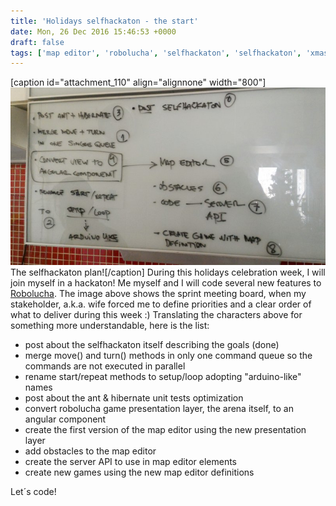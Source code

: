 ```yaml
---
title: 'Holidays selfhackaton - the start'
date: Mon, 26 Dec 2016 15:46:53 +0000
draft: false
tags: ['map editor', 'robolucha', 'selfhackaton', 'selfhackaton', 'xmas']
---
```


\[caption id="attachment\_110" align="alignnone" width="800"\]![](/images/2016/12/selfhackaton-dec2016.jpg) The selfhackaton plan!\[/caption\] During this holidays celebration week, I will join myself in a hackaton! Me myself and I will code several new features to [Robolucha](http://www.robolucha.com). The image above shows the sprint meeting board, when my stakeholder, a.k.a. wife forced me to define priorities and a clear order of what to deliver during this week :) Translating the characters above for something more understandable, here is the list:

*   post about the selfhackaton itself describing the goals (done)
*   merge move() and turn() methods in only one command queue so the commands are not executed in parallel
*   rename start/repeat methods to setup/loop adopting "arduino-like" names
*   post about the ant & hibernate unit tests optimization
*   convert robolucha game presentation layer, the arena itself, to an angular component
*   create the first version of the map editor using the new presentation layer
*   add obstacles to the map editor
*   create the server API to use in map editor elements
*   create new games using the new map editor definitions

Let´s code!